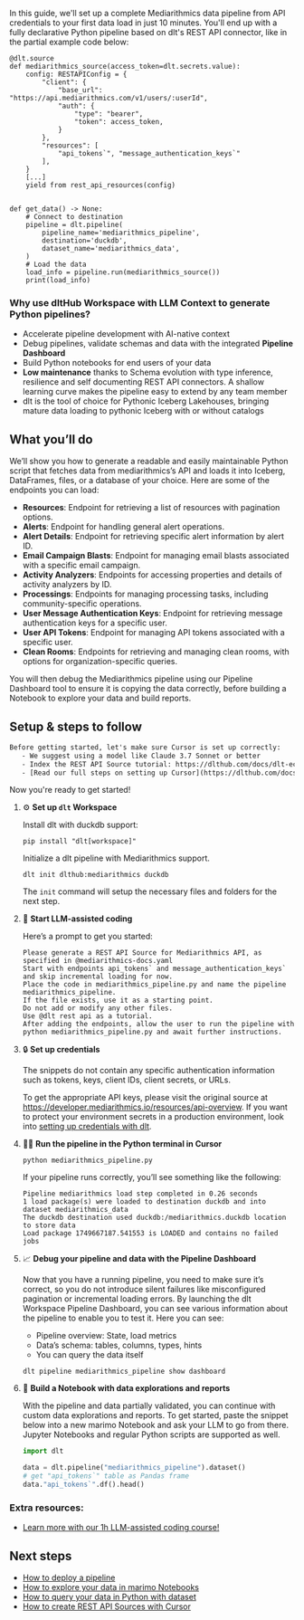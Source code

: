 In this guide, we'll set up a complete Mediarithmics data pipeline from API credentials to your first data load in just 10 minutes. You'll end up with a fully declarative Python pipeline based on dlt's REST API connector, like in the partial example code below:

```python-outcome
@dlt.source
def mediarithmics_source(access_token=dlt.secrets.value):
    config: RESTAPIConfig = {
        "client": {
            "base_url": "https://api.mediarithmics.com/v1/users/:userId",
            "auth": {
                "type": "bearer",
                "token": access_token,
            }
        },
        "resources": [
            "api_tokens`", "message_authentication_keys`"
        ],
    }
    [...]
    yield from rest_api_resources(config)


def get_data() -> None:
    # Connect to destination
    pipeline = dlt.pipeline(
        pipeline_name='mediarithmics_pipeline',
        destination='duckdb',
        dataset_name='mediarithmics_data', 
    )
    # Load the data
    load_info = pipeline.run(mediarithmics_source())
    print(load_info) 
```

### Why use dltHub Workspace with LLM Context to generate Python pipelines?

- Accelerate pipeline development with AI-native context
- Debug pipelines, validate schemas and data with the integrated **Pipeline Dashboard**
- Build Python notebooks for end users of your data
- **Low maintenance** thanks to Schema evolution with type inference, resilience and self documenting REST API connectors. A shallow learning curve makes the pipeline easy to extend by any team member
- dlt is the tool of choice for Pythonic Iceberg Lakehouses, bringing mature data loading to pythonic Iceberg with or without catalogs

## What you’ll do

We’ll show you how to generate a readable and easily maintainable Python script that fetches data from mediarithmics’s API and loads it into Iceberg, DataFrames, files, or a database of your choice. Here are some of the endpoints you can load:

- **Resources**: Endpoint for retrieving a list of resources with pagination options.
- **Alerts**: Endpoint for handling general alert operations.
- **Alert Details**: Endpoint for retrieving specific alert information by alert ID.
- **Email Campaign Blasts**: Endpoint for managing email blasts associated with a specific email campaign.
- **Activity Analyzers**: Endpoints for accessing properties and details of activity analyzers by ID.
- **Processings**: Endpoints for managing processing tasks, including community-specific operations.
- **User Message Authentication Keys**: Endpoint for retrieving message authentication keys for a specific user.
- **User API Tokens**: Endpoint for managing API tokens associated with a specific user.
- **Clean Rooms**: Endpoints for retrieving and managing clean rooms, with options for organization-specific queries.

You will then debug the Mediarithmics pipeline using our Pipeline Dashboard tool to ensure it is copying the data correctly, before building a Notebook to explore your data and build reports.

## Setup & steps to follow

```default
Before getting started, let's make sure Cursor is set up correctly:
   - We suggest using a model like Claude 3.7 Sonnet or better
   - Index the REST API Source tutorial: https://dlthub.com/docs/dlt-ecosystem/verified-sources/rest_api/ and add it to context as **@dlt rest api**
   - [Read our full steps on setting up Cursor](https://dlthub.com/docs/dlt-ecosystem/llm-tooling/cursor-restapi#23-configuring-cursor-with-documentation)
```

Now you're ready to get started!

1. ⚙️ **Set up `dlt` Workspace**
    
    Install dlt with duckdb support:
    ```shell
    pip install "dlt[workspace]"
    ```

    Initialize a dlt pipeline with Mediarithmics support.
    ```shell
    dlt init dlthub:mediarithmics duckdb
    ```

    The `init` command will setup the necessary files and folders for the next step.
    
2. 🤠 **Start LLM-assisted coding**
    
    Here’s a prompt to get you started:
    
    ```prompt
    Please generate a REST API Source for Mediarithmics API, as specified in @mediarithmics-docs.yaml 
    Start with endpoints api_tokens` and message_authentication_keys` and skip incremental loading for now. 
    Place the code in mediarithmics_pipeline.py and name the pipeline mediarithmics_pipeline. 
    If the file exists, use it as a starting point. 
    Do not add or modify any other files. 
    Use @dlt rest api as a tutorial. 
    After adding the endpoints, allow the user to run the pipeline with python mediarithmics_pipeline.py and await further instructions.
    ```

    
3. 🔒 **Set up credentials** 
    
    The snippets do not contain any specific authentication information such as tokens, keys, client IDs, client secrets, or URLs.
    
    To get the appropriate API keys, please visit the original source at https://developer.mediarithmics.io/resources/api-overview.
    If you want to protect your environment secrets in a production environment, look into [setting up credentials with dlt](https://dlthub.com/docs/walkthroughs/add_credentials).
    
4. 🏃‍♀️ **Run the pipeline in the Python terminal in Cursor**
    
    ```shell
    python mediarithmics_pipeline.py
    ```
    
    If your pipeline runs correctly, you’ll see something like the following:
    
    ```shell
    Pipeline mediarithmics load step completed in 0.26 seconds
    1 load package(s) were loaded to destination duckdb and into dataset mediarithmics_data
    The duckdb destination used duckdb:/mediarithmics.duckdb location to store data
    Load package 1749667187.541553 is LOADED and contains no failed jobs
    ```
    
5. 📈 **Debug your pipeline and data with the Pipeline Dashboard**

    Now that you have a running pipeline, you need to make sure it’s correct, so you do not introduce silent failures like misconfigured pagination or incremental loading errors. By launching the dlt Workspace Pipeline Dashboard, you can see various information about the pipeline to enable you to test it. Here you can see:
    - Pipeline overview: State, load metrics
    - Data’s schema: tables, columns, types, hints
    - You can query the data itself
    
    ```shell
    dlt pipeline mediarithmics_pipeline show dashboard
    ```
    
6. 🐍 **Build a Notebook with data explorations and reports**

    With the pipeline and data partially validated, you can continue with custom data explorations and reports. To get started, paste the snippet below into a new marimo Notebook and ask your LLM to go from there. Jupyter Notebooks and regular Python scripts are supported as well.

    
    ```python
    import dlt

   data = dlt.pipeline("mediarithmics_pipeline").dataset()
   # get "api_tokens`" table as Pandas frame
   data."api_tokens`".df().head()
    ```

### Extra resources:

- [Learn more with our 1h LLM-assisted coding course!](https://www.youtube.com/watch?v=GGid70rnJuM)

## Next steps

- [How to deploy a pipeline](https://dlthub.com/docs/walkthroughs/deploy-a-pipeline)
- [How to explore your data in marimo Notebooks](https://dlthub.com/docs/general-usage/dataset-access/marimo)
- [How to query your data in Python with dataset](https://dlthub.com/docs/general-usage/dataset-access/dataset)
- [How to create REST API Sources with Cursor](https://dlthub.com/docs/dlt-ecosystem/llm-tooling/cursor-restapi)

